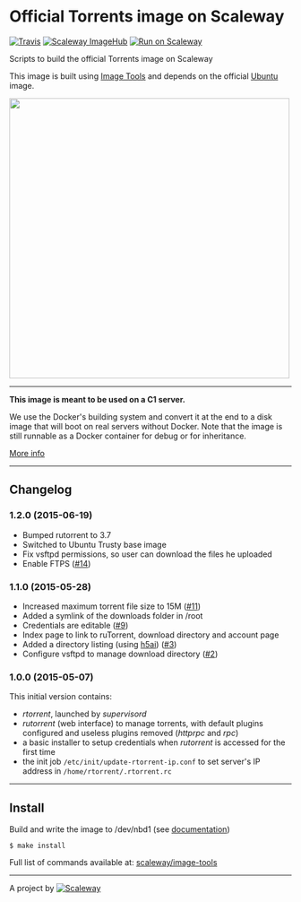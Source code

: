 # Official Torrents image on Scaleway

[![Travis](https://img.shields.io/travis/scaleway/image-app-torrents.svg)](https://travis-ci.org/scaleway/image-app-torrents)
[![Scaleway ImageHub](https://img.shields.io/badge/ImageHub-view-ff69b4.svg)](https://hub.scaleway.com/torrents.html)
[![Run on Scaleway](https://img.shields.io/badge/Scaleway-run-69b4ff.svg)](http://cloud.scaleway.com/#/servers/new?image=ef38e6d2-4f61-43fe-bf71-2a3258828a1a)

Scripts to build the official Torrents image on Scaleway

This image is built using [Image Tools](https://github.com/scaleway/image-tools) and depends on the official [Ubuntu](https://github.com/scaleway/image-ubuntu) image.

<img src="http://upload.wikimedia.org/wikipedia/en/2/2f/Bittorrent_7.2_Logo.png" width="500px" />


---

**This image is meant to be used on a C1 server.**

We use the Docker's building system and convert it at the end to a disk image that will boot on real servers without Docker. Note that the image is still runnable as a Docker container for debug or for inheritance.

[More info](https://github.com/scaleway/image-tools)


---

## Changelog

### 1.2.0 (2015-06-19)

* Bumped rutorrent to 3.7
* Switched to Ubuntu Trusty base image
* Fix vsftpd permissions, so user can download the files he uploaded
* Enable FTPS ([#14](https://github.com/scaleway/image-app-torrents/issues/14))

### 1.1.0 (2015-05-28)

* Increased maximum torrent file size to 15M ([#11](https://github.com/scaleway/image-app-torrents/issues/11))
* Added a symlink of the downloads folder in /root
* Credentials are editable ([#9](https://github.com/scaleway/image-app-torrents/issues/9))
* Index page to link to ruTorrent, download directory and account page
* Added a directory listing (using [h5ai](http://larsjung.de/h5ai/)) ([#3](https://github.com/scaleway/image-app-torrents/issues/3))
* Configure vsftpd to manage download directory ([#2](https://github.com/scaleway/image-app-torrents/issues/2))

### 1.0.0 (2015-05-07)

This initial version contains:

* *rtorrent*, launched by *supervisord*
* *rutorrent* (web interface) to manage torrents, with default plugins configured and useless plugins removed (*httprpc* and *rpc*)
* a basic installer to setup credentials when *rutorrent* is accessed for the first time
* the init job `/etc/init/update-rtorrent-ip.conf` to set server's IP address in `/home/rtorrent/.rtorrent.rc`


---

## Install

Build and write the image to /dev/nbd1 (see [documentation](https://www.scaleway.com/docs/create_an_image_with_docker))

    $ make install

Full list of commands available at: [scaleway/image-tools](https://github.com/scaleway/image-tools/#commands)


---

A project by [![Scaleway](https://avatars1.githubusercontent.com/u/5185491?v=3&s=42)](https://www.scaleway.com/)
